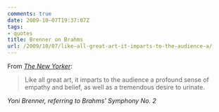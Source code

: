 ```yaml
---
comments: true
date: 2009-10-07T19:37:07Z
tags:
- quotes
title: Brenner on Brahms
url: /2009/10/07/like-all-great-art-it-imparts-to-the-audience-a/
---
```


From [*The New Yorker*](http://www.newyorker.com/humor/2009/10/12/091012sh_shouts_brenner?currentPage=all):

<blockquote class="big">Like all great art, it imparts to the audience a profound sense of empathy and belief, as well as a tremendous desire to urinate.</blockquote>

<cite class="big">Yoni Brenner, referring to Brahms' *Symphony No. 2*</cite>






